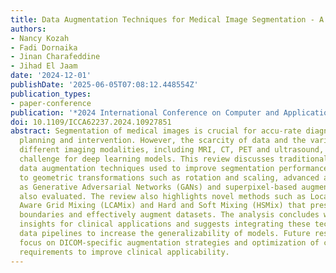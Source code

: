 ```yaml
---
title: Data Augmentation Techniques for Medical Image Segmentation - A Review
authors:
- Nancy Kozah
- Fadi Dornaika
- Jinan Charafeddine
- Jihad El Jaam
date: '2024-12-01'
publishDate: '2025-06-05T07:08:12.448554Z'
publication_types:
- paper-conference
publication: '*2024 International Conference on Computer and Applications (ICCA)*'
doi: 10.1109/ICCA62237.2024.10927851
abstract: Segmentation of medical images is crucial for accu-rate diagnosis, treatment
  planning and intervention. However, the scarcity of data and the variability of
  different imaging modalities, including MRI, CT, PET and ultrasound, pose a major
  challenge for deep learning models. This review discusses traditional and advanced
  data augmentation techniques used to improve segmentation performance. In addition
  to geometric transformations such as rotation and scaling, advanced approaches such
  as Generative Adversarial Networks (GANs) and superpixel-based augmentations are
  also evaluated. The review also highlights novel methods such as Local-and-Contour
  Aware Grid Mixing (LCAMix) and Hard and Soft Mixing (HSMix) that preserve anatomical
  boundaries and effectively augment datasets. The analysis concludes with practical
  insights for clinical applications and suggests integrating these techniques into
  data pipelines to increase the generalizability of models. Future research directions
  focus on DICOM-specific augmentation strategies and optimization of computational
  requirements to improve clinical applicability.
---
```

